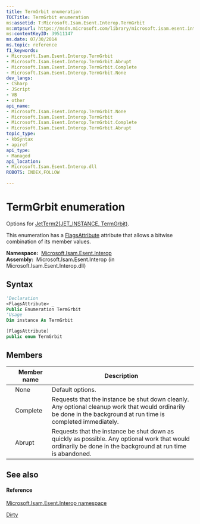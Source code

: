 ```yaml
---
title: TermGrbit enumeration
TOCTitle: TermGrbit enumeration
ms:assetid: T:Microsoft.Isam.Esent.Interop.TermGrbit
ms:mtpsurl: https://msdn.microsoft.com/library/microsoft.isam.esent.interop.termgrbit(v=EXCHG.10)
ms:contentKeyID: 39511147
ms.date: 07/30/2014
ms.topic: reference
f1_keywords:
- Microsoft.Isam.Esent.Interop.TermGrbit
- Microsoft.Isam.Esent.Interop.TermGrbit.Abrupt
- Microsoft.Isam.Esent.Interop.TermGrbit.Complete
- Microsoft.Isam.Esent.Interop.TermGrbit.None
dev_langs:
- CSharp
- JScript
- VB
- other
api_name: 
- Microsoft.Isam.Esent.Interop.TermGrbit.None
- Microsoft.Isam.Esent.Interop.TermGrbit
- Microsoft.Isam.Esent.Interop.TermGrbit.Complete
- Microsoft.Isam.Esent.Interop.TermGrbit.Abrupt
topic_type: 
- kbSyntax
- apiref
api_type: 
- Managed
api_location: 
- Microsoft.Isam.Esent.Interop.dll
ROBOTS: INDEX,FOLLOW

---
```


# TermGrbit enumeration

Options for [JetTerm2(JET_INSTANCE, TermGrbit)](dn334037\(v=exchg.10\).md).

This enumeration has a [FlagsAttribute](https://docs.microsoft.com/dotnet/api/system.flagsattribute?redirectedfrom=MSDN) attribute that allows a bitwise combination of its member values.

**Namespace:**  [Microsoft.Isam.Esent.Interop](hh596136\(v=exchg.10\).md)  
**Assembly:**  Microsoft.Isam.Esent.Interop (in Microsoft.Isam.Esent.Interop.dll)

## Syntax

``` vb
'Declaration
<FlagsAttribute> _
Public Enumeration TermGrbit
'Usage
Dim instance As TermGrbit
```

``` csharp
[FlagsAttribute]
public enum TermGrbit
```

## Members

<table>
<thead>
<tr class="header">
<th></th>
<th>Member name</th>
<th>Description</th>
</tr>
</thead>
<tbody>
<tr class="odd">
<td></td>
<td>None</td>
<td>Default options.</td>
</tr>
<tr class="even">
<td></td>
<td>Complete</td>
<td>Requests that the instance be shut down cleanly. Any optional cleanup work that would ordinarily be done in the background at run time is completed immediately.</td>
</tr>
<tr class="odd">
<td></td>
<td>Abrupt</td>
<td>Requests that the instance be shut down as quickly as possible. Any optional work that would ordinarily be done in the background at run time is abandoned.</td>
</tr>
</tbody>
</table>


## See also

#### Reference

[Microsoft.Isam.Esent.Interop namespace](hh596136\(v=exchg.10\).md)

[Dirty](dn335421\(v=exchg.10\).md)

